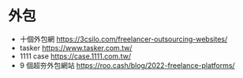 外包
===

- 十個外包網 https://3csilo.com/freelancer-outsourcing-websites/
- tasker https://www.tasker.com.tw/
- 1111 case https://case.1111.com.tw/
- 9 個超夯外包網站 https://roo.cash/blog/2022-freelance-platforms/

